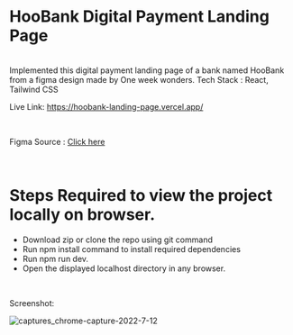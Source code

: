 # HooBank Digital Payment Landing Page
<br>
Implemented this digital payment landing page of a bank named HooBank from a figma design made by One week wonders.
Tech Stack : React, Tailwind CSS

<br>

Live Link: https://hoobank-landing-page.vercel.app/

<br>

Figma Source : [Click here](https://www.figma.com/file/bUGIPys15E78w9bs1l4tgS/HooBank?node-id=310%3A485)

<br>

# Steps Required to view the project locally on browser.
- Download zip or clone the repo using git command
- Run npm install command to install required dependencies
- Run npm run dev.
- Open the displayed localhost directory in any browser.

<br>

Screenshot:

![captures_chrome-capture-2022-7-12](https://user-images.githubusercontent.com/64298475/184403230-d30a6260-cf37-487f-8a4f-ad2bb4a19f4b.png)
